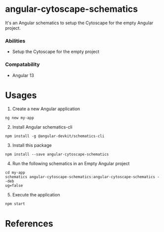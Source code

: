 # angular-cytoscape-schematics
It's an Angular schematics to setup the Cytoscape for the empty Angular project.

### Abilities
* Setup the Cytoscape for the empty project

### Compatability
* Angular 13

# Usages
1. Create a new Angular application
```
ng new my-app
```

2. Install Angular schematics-cli
```
npm install -g @angular-devkit/schematics-cli
```

3. Install this package
```
npm install --save angular-cytoscape-schematics
```

4. Run the following schematics in an Empty Angular project
```
cd my-app
schematics angular-cytoscape-schematics:angular-cytoscape-schematics --deb
ug=false
```

5. Execute the application
```
npm start
```

# References